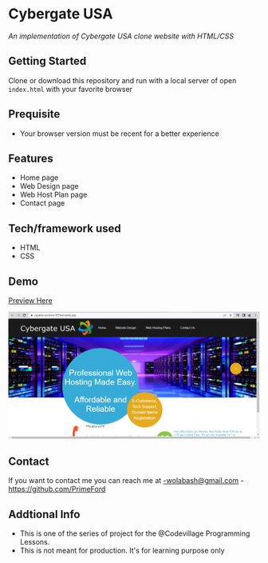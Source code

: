 # Cybergate USA
*An implementation of Cybergate USA clone website with HTML/CSS*

## Getting Started
Clone or download this repository and run with a local server of open `index.html` with your favorite browser

## Prequisite
- Your browser version must be recent for a better experience

## Features
- Home page
- Web Design page
- Web Host Plan page
- Contact page

## Tech/framework used
- HTML
- CSS

## Demo
[Preview Here](https://capable-sunshine-5074a4.netlify.app/)

![screenshot](/media/snip.png)
## Contact
If you want to contact me you can reach me at
-wolabash@gmail.com
-https://github.com/PrimeFord

## Addtional Info
- This is one of the series of project for the @Codevillage Programming Lessons.
- This is not meant for production. It's for learning purpose only